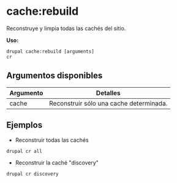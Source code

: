 # cache:rebuild
Reconstruye y limpia todas las cachés del sitio.

**Uso:**
```
drupal cache:rebuild [arguments]
cr
```

## Argumentos disponibles
Argumento | Detalles
---------|-------------
cache | Reconstruir sólo una cache determinada.

## Ejemplos
* Reconstruir todas las cachés
```
drupal cr all
```
* Reconstruir la caché "discovery"
```
drupal cr discovery
```
